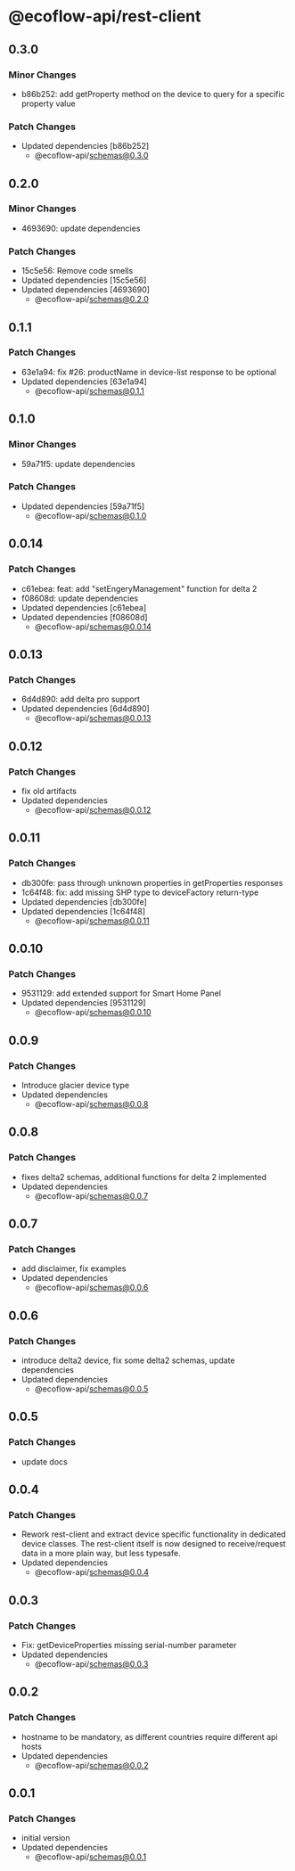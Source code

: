 # @ecoflow-api/rest-client

## 0.3.0

### Minor Changes

- b86b252: add getProperty method on the device to query for a specific property value

### Patch Changes

- Updated dependencies [b86b252]
  - @ecoflow-api/schemas@0.3.0

## 0.2.0

### Minor Changes

- 4693690: update dependencies

### Patch Changes

- 15c5e56: Remove code smells
- Updated dependencies [15c5e56]
- Updated dependencies [4693690]
  - @ecoflow-api/schemas@0.2.0

## 0.1.1

### Patch Changes

- 63e1a94: fix #26: productName in device-list response to be optional
- Updated dependencies [63e1a94]
  - @ecoflow-api/schemas@0.1.1

## 0.1.0

### Minor Changes

- 59a71f5: update dependencies

### Patch Changes

- Updated dependencies [59a71f5]
  - @ecoflow-api/schemas@0.1.0

## 0.0.14

### Patch Changes

- c61ebea: feat: add "setEngeryManagement" function for delta 2
- f08608d: update dependencies
- Updated dependencies [c61ebea]
- Updated dependencies [f08608d]
  - @ecoflow-api/schemas@0.0.14

## 0.0.13

### Patch Changes

- 6d4d890: add delta pro support
- Updated dependencies [6d4d890]
  - @ecoflow-api/schemas@0.0.13

## 0.0.12

### Patch Changes

- fix old artifacts
- Updated dependencies
  - @ecoflow-api/schemas@0.0.12

## 0.0.11

### Patch Changes

- db300fe: pass through unknown properties in getProperties responses
- 1c64f48: fix: add missing SHP type to deviceFactory return-type
- Updated dependencies [db300fe]
- Updated dependencies [1c64f48]
  - @ecoflow-api/schemas@0.0.11

## 0.0.10

### Patch Changes

- 9531129: add extended support for Smart Home Panel
- Updated dependencies [9531129]
  - @ecoflow-api/schemas@0.0.10

## 0.0.9

### Patch Changes

- Introduce glacier device type
- Updated dependencies
  - @ecoflow-api/schemas@0.0.8

## 0.0.8

### Patch Changes

- fixes delta2 schemas, additional functions for delta 2 implemented
- Updated dependencies
  - @ecoflow-api/schemas@0.0.7

## 0.0.7

### Patch Changes

- add disclaimer, fix examples
- Updated dependencies
  - @ecoflow-api/schemas@0.0.6

## 0.0.6

### Patch Changes

- introduce delta2 device, fix some delta2 schemas, update dependencies
- Updated dependencies
  - @ecoflow-api/schemas@0.0.5

## 0.0.5

### Patch Changes

- update docs

## 0.0.4

### Patch Changes

- Rework rest-client and extract device specific functionality in dedicated device classes. The rest-client itself is now designed to receive/request data in a more plain way, but less typesafe.
- Updated dependencies
  - @ecoflow-api/schemas@0.0.4

## 0.0.3

### Patch Changes

- Fix: getDeviceProperties missing serial-number parameter
- Updated dependencies
  - @ecoflow-api/schemas@0.0.3

## 0.0.2

### Patch Changes

- hostname to be mandatory, as different countries require different api hosts
- Updated dependencies
  - @ecoflow-api/schemas@0.0.2

## 0.0.1

### Patch Changes

- initial version
- Updated dependencies
  - @ecoflow-api/schemas@0.0.1

